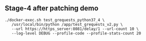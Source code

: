 ## Stage-4 after patching demo

```shell
./docker-exec.sh test_grequests_python37_4 \
   /usr/local/bin/python /app/test_grequests_v2.py \
   --url https://https_server:8081/delay/1 --url-count 10 \
   --log-level DEBUG --profile-code --profile-stats-count 20
```
